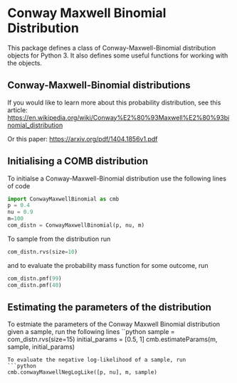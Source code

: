 # Conway Maxwell Binomial Distribution
 This package defines a class of Conway-Maxwell-Binomial distribution objects for Python 3. It also defines some useful functions for working with the objects.

## Conway-Maxwell-Binomial distributions
 If you would like to learn more about this probability distribution, see this article: <https://en.wikipedia.org/wiki/Conway%E2%80%93Maxwell%E2%80%93binomial_distribution>

 Or this paper: <https://arxiv.org/pdf/1404.1856v1.pdf>

## Initialising a COMB distribution
 To initialse a Conway-Maxwell-Binomial distribution use the following lines of code
 ```python
 import ConwayMaxwellBinomial as cmb
 p = 0.4
 nu = 0.9
 m=100
 com_distn = ConwayMaxwellBinomial(p, nu, m)
 ```
 To sample from the distribution run
 ```python
 com_distn.rvs(size=10)
 ```
 and to evaluate the probability mass function for some outcome, run
 ```python
 com_distn.pmf(99)
 com_distn.pmf(40)
 ```

## Estimating the parameters of the distribution
 To estmiate the parameters of the Conway Maxwell Binomial distribution given a sample, run the following lines
 ``python
 sample = com_distn.rvs(size=15)
 initial_params = [0.5, 1]
 cmb.estimateParams(m, sample, initial_params)
 ```
 To evaluate the negative log-likelihood of a sample, run
 ```python
 cmb.conwayMaxwellNegLogLike([p, nu], m, sample)
 ```
